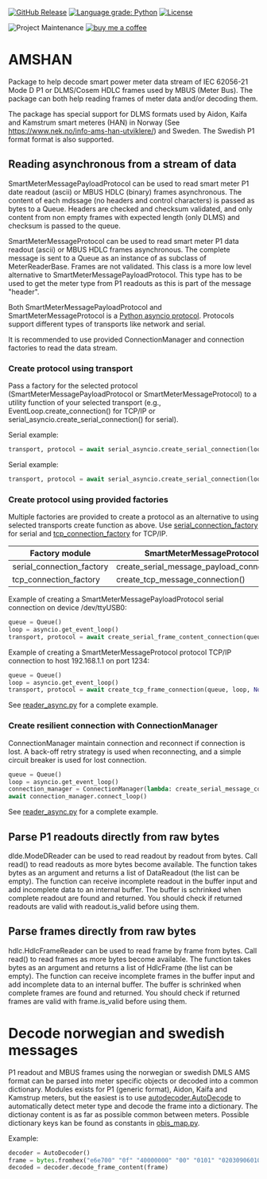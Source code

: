[![GitHub Release](https://img.shields.io/github/release/toreamun/amshan?style=for-the-badge)](https://github.com/toreamun/amshan/releases)
[![Language grade: Python](https://img.shields.io/lgtm/grade/python/g/toreamun/amshan.svg?logo=lgtm&logoWidth=18&style=for-the-badge)](https://lgtm.com/projects/g/toreamun/amshan/context:python)
[![License](https://img.shields.io/github/license/toreamun/amshan?style=for-the-badge)](LICENSE)

![Project Maintenance](https://img.shields.io/badge/maintainer-Tore%20Amundsen%20%40toreamun-blue.svg?style=for-the-badge)
[![buy me a coffee](https://img.shields.io/badge/If%20you%20like%20it-Buy%20me%20a%20coffee-orange.svg?style=for-the-badge)](https://www.buymeacoffee.com/toreamun)

# AMSHAN

Package to help decode smart power meter data stream of IEC 62056-21 Mode D P1 or DLMS/Cosem HDLC frames used by MBUS (Meter Bus). The package can both help reading frames of meter data and/or decoding them.

The package has special support for DLMS formats used by Aidon, Kaifa and Kamstrum smart meteres (HAN) in Norway (See https://www.nek.no/info-ams-han-utviklere/) and Sweden. The Swedish P1 format format is also supported.

## Reading asynchronous from a stream of data

SmartMeterMessagePayloadProtocol can be used to read smart meter P1 date readout (ascii) or MBUS HDLC (binary) frames asynchronous. The content of each mdssage (no headers and control characters) is passed as bytes to a Queue. Headers are checked and checksum validated, and only content from non empty frames with expected length (only DLMS) and checksum is passed to the queue.

SmartMeterMessageProtocol can be used to read smart meter P1 data readout (ascii) or MBUS HDLC frames asynchronous. The complete message is sent to a Queue as an instance of as subclass of MeterReaderBase. Frames are not validated. This class is a more low level alternative to SmartMeterMessagePayloadProtocol. This type has to be used to get the meter type from P1 readouts as this is part of the message "header".

Both SmartMeterMessagePayloadProtocol and SmartMeterMessageProtocol is a [Python asyncio protocol](https://docs.python.org/3/library/asyncio-protocol.html#protocols). Protocols support different types of transports like network and serial.

It is recommended to use provided ConnectionManager and connection factories to read the data stream.

### Create protocol using transport

Pass a factory for the selected protocol (SmartMeterMessagePayloadProtocol or SmartMeterMessageProtocol) to a utility function of your selected transport (e.g., EventLoop.create_connection() for TCP/IP or serial_asyncio.create_serial_connection() for serial).

Serial example:

```python
transport, protocol = await serial_asyncio.create_serial_connection(loop, lambda: SmartMeterMessagePayloadProtocol(queue, [ModeDReader]), url = "/dev/tty01")
```

Serial example:

```python
transport, protocol = await serial_asyncio.create_serial_connection(loop, lambda: SmartMeterMessagePayloadProtocol(queue, [ModeDReader]), url = "/dev/tty01")
```

### Create protocol using provided factories

Multiple factories are provided to create a protocol as an alternative to using selected transports create function as above. Use [serial_connection_factory](serial_connection_factory.py) for serial and [tcp_connection_factory](tcp_connection_factory) for TCP/IP.

| Factory module            | SmartMeterMessageProtocol                  | SmartMeterMessagePayloadProtocol        |
| ------------------------- | ------------------------------------------ | --------------------------------------- |
| serial_connection_factory | create_serial_message_payload_connection() | create_serial_message_connection()      |
| tcp_connection_factory    | create_tcp_message_connection()            | create_tcp_message_payload_connection() |

Example of creating a SmartMeterMessagePayloadProtocol serial connection on device /dev/ttyUSB0:

```python
queue = Queue()
loop = asyncio.get_event_loop()
transport, protocol = await create_serial_frame_content_connection(queue, loop, None, url="/dev/ttyUSB0", baudrate=2400, parity=N)
```

Example of creating a SmartMeterMessageProtocol protocol TCP/IP connection to host 192.168.1.1 on port 1234:

```python
queue = Queue()
loop = asyncio.get_event_loop()
transport, protocol = await create_tcp_frame_connection(queue, loop, None, "192.168.1.1", 1234)
```

See [reader_async.py](reader_async.py) for a complete example.

### Create resilient connection with ConnectionManager

ConnectionManager maintain connection and reconnect if connection is lost. A back-off retry strategy is used when reconnecting, and a simple circuit breaker is used for lost connection.

```python
queue = Queue()
loop = asyncio.get_event_loop()
connection_manager = ConnectionManager(lambda: create_serial_message_connection(queue, loop, None, url="/dev/ttyUSB0", baudrate=2400, parity=N))
await connection_manager.connect_loop()
```

See [reader_async.py](amshan/reader_async.py) for a complete example.

## Parse P1 readouts directly from raw bytes

dlde.ModeDReader can be used to read readout by readout from bytes. Call read() to read readouts as more bytes become available. The function takes bytes as an argument and returns a list of DataReadout (the list can be empty). The function can receive incomplete readout in the buffer input and add incomplete data to an internal buffer. The buffer is schrinked when complete readout are found and returned. You should check if returned readouts are valid with readout.is_valid before using them.

## Parse frames directly from raw bytes

hdlc.HdlcFrameReader can be used to read frame by frame from bytes. Call read() to read frames as more bytes become available. The function takes bytes as an argument and returns a list of HdlcFrame (the list can be empty). The function can receive incomplete frames in the buffer input and add incomplete data to an internal buffer. The buffer is schrinked when complete frames are found and returned. You should check if returned frames are valid with frame.is_valid before using them.

# Decode norwegian and swedish messages

P1 readout and MBUS frames using the norwegian or swedish DMLS AMS format can be parsed into meter specific objects or decoded into a common dictionary. Modules exists for P1 (generic format), Aidon, Kaifa and Kamstrup meters, but the easiest is to use [autodecoder.AutoDecode](amshan/autodecode.py) to automatically detect meter type and decode the frame into a dictionary. The dictionay content is as far as possible common between meters. Possible dictionary keys kan be found as constants in [obis_map.py](amshan/obis_map.py).

Example:

```python
decoder = AutoDecoder()
frame = bytes.fromhex("e6e700" "0f" "40000000" "00" "0101" "020309060100010700ff060000011802020f00161b")
decoded = decoder.decode_frame_content(frame)
```
